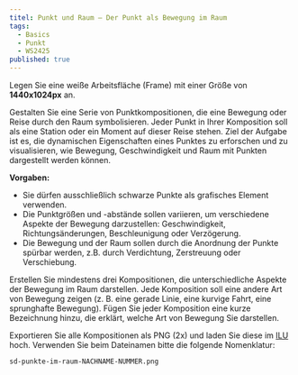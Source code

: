 ```yaml
---
titel: Punkt und Raum – Der Punkt als Bewegung im Raum
tags: 
  - Basics
  - Punkt
  - WS2425
published: true
---
```


Legen Sie eine weiße Arbeitsfläche (Frame) mit einer Größe von **1440x1024px** an. 


Gestalten Sie eine Serie von Punktkompositionen, die eine Bewegung oder Reise durch den Raum symbolisieren. Jeder Punkt in Ihrer Komposition soll als eine Station oder ein Moment auf dieser Reise stehen. Ziel der Aufgabe ist es, die dynamischen Eigenschaften eines Punktes zu erforschen und zu visualisieren, wie Bewegung, Geschwindigkeit und Raum mit Punkten dargestellt werden können.

**Vorgaben:**
- Sie dürfen ausschließlich schwarze Punkte als grafisches Element verwenden.
- Die Punktgrößen und -abstände sollen variieren, um verschiedene Aspekte der Bewegung darzustellen: Geschwindigkeit, Richtungsänderungen, Beschleunigung oder Verzögerung.
- Die Bewegung und der Raum sollen durch die Anordnung der Punkte spürbar werden, z.B. durch Verdichtung, Zerstreuung oder Verschiebung.

Erstellen Sie mindestens drei Kompositionen, die unterschiedliche Aspekte der Bewegung im Raum darstellen. Jede Komposition soll eine andere Art von Bewegung zeigen (z. B. eine gerade Linie, eine kurvige Fahrt, eine sprunghafte Bewegung). Fügen Sie jeder Komposition eine kurze Bezeichnung hinzu, die erklärt, welche Art von Bewegung Sie darstellen.

Exportieren Sie alle Kompositionen als PNG (2x) und laden Sie diese im [ILU](https://ilu.th-koeln.de/ilias.php?baseClass=ilExerciseHandlerGUI&ref_id=474196&cmd=showOverview) hoch. Verwenden Sie beim Dateinamen bitte die folgende Nomenklatur:

```sd-punkte-im-raum-NACHNAME-NUMMER.png```
